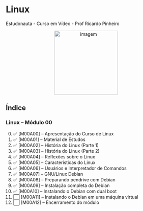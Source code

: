# Linux
 Estudonauta - Curso em Vídeo - Prof Ricardo Pinheiro
  
 <p align="center">
  <img src=https://github.com/eduardodsr/Linux/edit/master/logo.png?raw=true" alt="imagem" width="200px" />
 </p>
      
## Índice
### Linux – Módulo 00
0. :white_check_mark: [M00A00] – Apresentação do Curso de Linux
1. :white_check_mark: [M00A01] – Material de Estudos
2. :white_check_mark: [M00A02] – História do Linux (Parte 1)
3. :white_check_mark: [M00A03] – História do Linux (Parte 2)
4. :white_check_mark: [M00A04] – Reflexões sobre o Linux
5. :white_check_mark: [M00A05] – Características do Linux
6. :white_check_mark: [M00A06] – Usuários e Interpretador de Comandos
7. :white_check_mark: [M00A07] – GNU/Linux Debian
8. :white_check_mark: [M00A08] – Preparando pendrive com Debian
9. :white_check_mark: [M00A09] – Instalação completa do Debian
10. :white_check_mark: [M00A10] – Instalando o Debian com dual boot
11. :white_large_square: [M00A11] – Instalando o Debian em uma máquina virtual
12. :white_large_square: [M00A12] – Encerramento do módulo 

